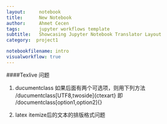```yaml
---
layout:     notebook
title:      New Notebook
author:     Ahmet Cecen
tags: 		jupyter workflows template
subtitle:   Showcasing Jupyter Notebook Translator Layout
category:  project1

notebookfilename: intro
visualworkflow: true
---
```

####Texlive 问题
1. ducumentclass 如果后面有两个可选项，则用下列方法
/ducumentclass[UTF8,twoside]{ctexart}
即 /documentclass[option1,option2]{}

2. latex itemize后的文本的排版格式问题 

